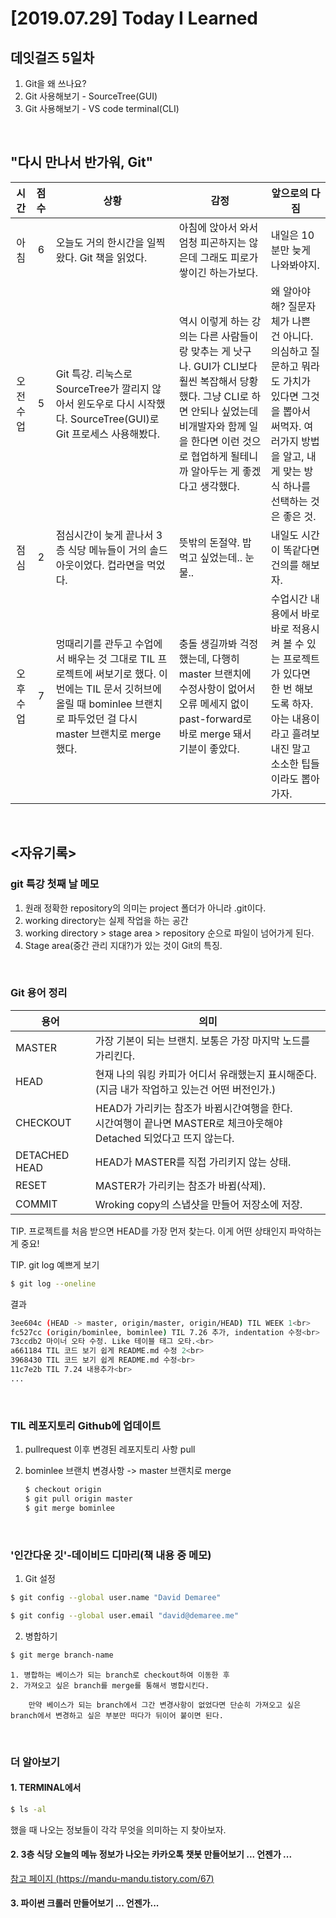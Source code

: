 # [2019.07.29] Today I Learned
## 데잇걸즈 5일차


1. Git을 왜 쓰나요?
2. Git 사용해보기 - SourceTree(GUI)
3. Git 사용해보기 - VS code terminal(CLI)

<br>

## "다시 만나서 반가워, Git"

|시간|점수|상황 | 감정 | 앞으로의 다짐|
|:---:|:---:|---|---|---|
|아침|6|오늘도 거의 한시간을 일찍 왔다. Git 책을 읽었다.|아침에 앉아서 와서 엄청 피곤하지는 않은데 그래도 피로가 쌓이긴 하는가보다.|내일은 10분만 늦게 나와봐야지.|
|오전 수업|5|Git 특강. 리눅스로 SourceTree가 깔리지 않아서 윈도우로 다시 시작했다. SourceTree(GUI)로 Git 프로세스 사용해봤다.|역시 이렇게 하는 강의는 다른 사람들이랑 맞추는 게 낫구나. GUI가 CLI보다 훨씬 복잡해서 당황했다. 그냥 CLI로 하면 안되나 싶었는데 비개발자와 함께 일을 한다면 이런 것으로 협업하게 될테니까 알아두는 게 좋겠다고 생각했다.|왜 알아야해? 질문자체가 나쁜 건 아니다. 의심하고 질문하고 뭐라도 가치가 있다면 그것을 뽑아서 써먹자. 여러가지 방법을 알고, 내게 맞는 방식 하나를 선택하는 것은 좋은 것.|
|점심|2|점심시간이 늦게 끝나서 3층 식당 메뉴들이 거의 솔드아웃이었다. 컵라면을 먹었다.|뜻밖의 돈절약. 밥 먹고 싶었는데.. 눈물..|내일도 시간이 똑같다면 건의를 해보자.|
|오후 수업|7|멍때리기를 관두고 수업에서 배우는 것 그대로 TIL 프로젝트에 써보기로 했다. 이번에는 TIL 문서 깃허브에 올릴 때 bominlee 브랜치로 파두었던 걸 다시 master 브랜치로 merge 했다.|충돌 생길까봐 걱정했는데, 다행히 master 브랜치에 수정사항이 없어서 오류 메세지 없이 past-forward로 바로 merge 돼서 기분이 좋았다.|수업시간 내용에서 바로바로 적용시켜 볼 수 있는 프로젝트가 있다면 한 번 해보도록 하자. 아는 내용이라고 흘려보내진 말고 소소한 팁들이라도 뽑아가자.|

<br>

## <자유기록>
### git 특강 첫째 날 메모
1. 원래 정확한 repository의 의미는 project 폴더가 아니라 .git이다.
2. working directory는 실제 작업을 하는 공간
3. working directory > stage area > repository 순으로 파일이 넘어가게 된다.
4. Stage area(중간 관리 지대?)가 있는 것이 Git의 특징.

<br>

### Git 용어 정리
|용어|의미|
|---|---|
|MASTER|가장 기본이 되는 브랜치. 보통은 가장 마지막 노드를 가리킨다.|
|HEAD|현재 나의 워킹 카피가 어디서 유래했는지 표시해준다.(지금 내가 작업하고 있는건 어떤 버전인가.)|
|CHECKOUT|HEAD가 가리키는 참조가 바뀜시간여행을 한다.<br>시간여행이 끝나면 MASTER로 체크아웃해야 Detached 되었다고 뜨지 않는다.|
|DETACHED HEAD|HEAD가 MASTER를 직접 가리키지 않는 상태.|
|RESET|MASTER가 가리키는 참조가 바뀜(삭제).|
|COMMIT|Wroking copy의 스냅샷을 만들어 저장소에 저장.|

TIP. 프로젝트를 처음 받으면 HEAD를 가장 먼저 찾는다. 이게 어떤 상태인지 파악하는 게 중요!

TIP. git log 예쁘게 보기

```bash
$ git log --oneline
```
결과
```bash
3ee604c (HEAD -> master, origin/master, origin/HEAD) TIL WEEK 1<br>
fc527cc (origin/bominlee, bominlee) TIL 7.26 추가, indentation 수정<br>
73ccdb2 마이너 오타 수정. Like 테이블 태그 오타.<br>
a661184 TIL 코드 보기 쉽게 README.md 수정 2<br>
3968430 TIL 코드 보기 쉽게 README.md 수정<br>
11c7e2b TIL 7.24 내용추가<br>
...
```
<br>

### TIL 레포지토리 Github에 업데이트

1. pullrequest 이후 변경된 레포지토리 사항 pull
2. bominlee 브랜치 변경사항 -> master 브랜치로 merge

    ```bash
    $ checkout origin
    $ git pull origin master
    $ git merge bominlee
    ```

<br>

### '인간다운 깃'-데이비드 디마리(책 내용 중 메모)

1. Git 설정

```bash
$ git config --global user.name "David Demaree"
```
```bash
$ git config --global user.email "david@demaree.me"
```

2. 병합하기
```bash
$ git merge branch-name
```

    1. 병합하는 베이스가 되는 branch로 checkout하여 이동한 후 
    2. 가져오고 싶은 branch를 merge를 통해서 병합시킨다.
    
        만약 베이스가 되는 branch에서 그간 변경사항이 없었다면 단순히 가져오고 싶은 branch에서 변경하고 싶은 부분만 떠다가 뒤이어 붙이면 된다.

<br>

### 더 알아보기
#### 1. TERMINAL에서 
```bash
$ ls -al
```
했을 때 나오는 정보들이 각각 무엇을 의미하는 지 찾아보자.

#### 2. 3층 식당 오늘의 메뉴 정보가 나오는 카카오톡 챗봇 만들어보기 ... 언젠가 ...

[참고 페이지 (https://mandu-mandu.tistory.com/67)](https://mandu-mandu.tistory.com/67)

#### 3. 파이썬 크롤러 만들어보기 ... 언젠가...